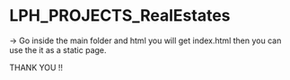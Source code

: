 # LPH_PROJECTS_RealEstates

-> Go inside the main folder and html you will get index.html then you can use the it as a static page.

THANK YOU !!

